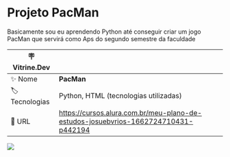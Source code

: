 # Projeto PacMan

Basicamente sou eu aprendendo Python até conseguir criar um jogo PacMan que servirá como Aps do segundo semestre da faculdade

| :placard: Vitrine.Dev |     |
| -------------  | --- |
| :sparkles: Nome        | **PacMan**
| :label: Tecnologias | Python, HTML (tecnologias utilizadas)
| :rocket: URL         | https://cursos.alura.com.br/meu-plano-de-estudos-josuebvrios-1662724710431-p442194

<!-- Inserir imagem com a #vitrinedev ao final do link -->
![](https://scontent.fcpq14-1.fna.fbcdn.net/v/t1.6435-9/44110737_10156584184635928_4130310134045868032_n.png?_nc_cat=108&ccb=1-7&_nc_sid=973b4a&_nc_ohc=SdFoyvjV7bUAX_xjAcY&_nc_ht=scontent.fcpq14-1.fna&oh=00_AT_OZSmVDZhM2vGCwCsM1nfWyG7pc3wb4g_ah001qwyNPw&oe=6359B8A2#vitrinedev)


